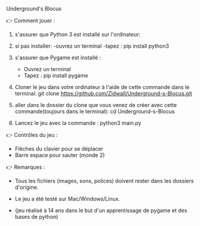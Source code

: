 
Underground's Blocus


👉 Comment jouer :

1. s'assurer que Python 3 est installé sur l'ordinateur:
2. si pas installer:
   -ouvrez un terminal
   -tapez : pip install python3
3. s'assurer que Pygame est installé :
   - Ouvrez un terminal
   - Tapez : pip install pygame
4. Cloner le jeu dans votre ordinateur à l'aide de cette commande dans le terminal:
git clone https://github.com/Zidwall/Underground-s-Blocus.git

5. aller dans le dossier du clone que vous venez de créer avec cette commande(toujours dans le terminal):
cd Underground-s-Blocus
6. Lancez le jeu avec la commande :
   python3 main.py

👉 Contrôles du jeu :
- Flèches du clavier pour se déplacer
- Barre espace pour sauter (monde 2)

👉 Remarques :
- Tous les fichiers (images, sons, polices) doivent rester dans les dossiers d'origine.
- Le jeu a été testé sur Mac/Windows/Linux.

- (jeu réalisé à 14 ans dans le but d'un apprentissage de pygame et des bases de python)

